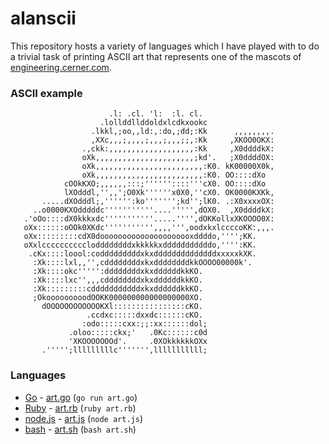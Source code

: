 alanscii
========

This repository hosts a variety of languages which I have played with to do a trivial task of printing ASCII art that represents one of the mascots of [engineering.cerner.com](http://engineering.cerner.com/).

### ASCII example

```
                      .l: .cl. 'l:  :l. cl.
                    .lollddllddoldxlcdkxookc
                  .lkkl,;oo,,ld:,:do,;dd;:Kk      ,,,,,,,,.
                  ,XXc,,,;,,,,;,,,;,,,;;,:Kk     ,XKOO0OKX:
                .,ckk:,,,,,,,,,,,,,,,,,,,:Kk     ,X0ddddkX:
                oXk,,,,,,,,,,,,,,,,,,,,,,;kd'.   ;X0ddddOX:
                oXk,,,,,,,,,,,,,,,,,,,,,,,,:K0. kK00000X0k,
                oXk,,,,,,,,,,,,,,,,,,,,,,,,:K0. OO::::dXo
            cOOkKXO;,,,,,,:::;''''''::::'''cX0. OO::::dXo
            lXOdddl,'',,';O0Xk''''''x0X0,''cX0. OK0000KXKk,
       .....dXOdddl;,'''''':ko''''''';kd'';lK0. .:X0xxxxOX:
     ..o0000KXOdddddc'''''''''''....''''',dOX0.  ,X0ddddkX:
   .'oOo::::dX0kkkxdc'''''''''''.....'''',dOKKollxXKOOOO0X:
   oXx::::::oOOk0XKdc''''''''''',,,,''',oodxkxlccccoKK:,,,.
   oXx:::::::::cdX0dooooooooooooooooooooxddddo,'''';KK.
   oXxlccccccccccloddddddddxkkkkkxdddddddddddo,'''':KK.
    .cKx::::loool:codddddddddxkxddddddddddddddxxxxxkXK.
     :Xk::::lxl,,'',cddddddddxkxddddddddkkOOOO00000k'.
     :Xk::::okc''''':ddddddddxkxddddddkkKO.
     :Xk::::lxc'',,,cddddddddxkxddddddkkKO.
     :Xk:::::::::cdddddddddddxkxddddddkkKO.
     ;OkooooooooodOOKK000000000000000000XO.
       dOOOOOOOOOOOOKXl::::::::::::::::cKO.
                 .ccdxc:::::dxxdc::::::cKO.
                :odo:::::cxx:;;:xx::::::dol;
             .oloo:::::ckx;'   .0Kc::::::c0d
             'XKOOOOOOOd'.     .0XOkkkkkkOXx
       .''''';lllllllllc''''''',lllllllllll;
```

### Languages
* [Go](https://golang.org/) - [art.go](go/art.go) (`go run art.go`)
* [Ruby](https://www.ruby-lang.org/en/) - [art.rb](ruby/art.rb) (`ruby art.rb`)
* [node.js](http://nodejs.org/) - [art.js](node/art.js) (`node art.js`)
* [bash](https://www.gnu.org/software/bash/manual/) - [art.sh](bash/art.sh) (`bash art.sh`)